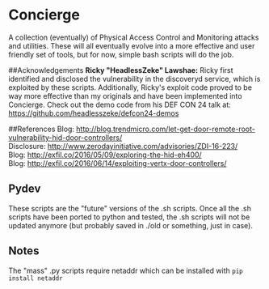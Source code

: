 # Concierge  
A collection (eventually) of Physical Access Control and Monitoring attacks and utilities. These will all eventually evolve into a more effective and user friendly set of tools, but for now, simple bash scripts will do the job.  

##Acknowledgements
**Ricky "HeadlessZeke" Lawshae:** Ricky first identified and disclosed the vulnerability in the discoveryd service, which is exploited by these scripts. Additionally, Ricky's exploit code proved to be way more effective than my originals and have been implemented into Concierge. Check out the demo code from his DEF CON 24 talk at: <https://github.com/headlesszeke/defcon24-demos>

##References
Blog: <http://blog.trendmicro.com/let-get-door-remote-root-vulnerability-hid-door-controllers/>  
Disclosure: <http://www.zerodayinitiative.com/advisories/ZDI-16-223/>  
Blog: <http://exfil.co/2016/05/09/exploring-the-hid-eh400/>  
Blog: <http://exfil.co/2016/06/14/exploiting-vertx-door-controllers/>

## Pydev
These scripts are the "future" versions of the .sh scripts. Once all the .sh scripts have been ported to python and tested, the .sh scripts will not be updated anymore (but probably saved in ./old or something, just in case).  
## Notes
The "mass" .py scripts require netaddr which can be installed with `pip install netaddr`  
